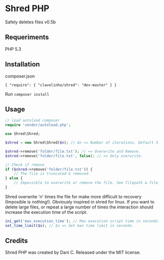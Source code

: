 # Shred PHP

Safely deletes files v0.5b

## Requeriments
PHP 5.3

## Installation

composer.json

`{
	"require": {
		"clavelinho/shred": "dev-master"
	}
}`

Run `composer install`

## Usage
```php
// load autoload composer
require 'vendor/autoload.php';

use Shred\Shred;

$shred = new Shred\Shred($n); // $n <= Number of iterations. Default 3.

$shred->remove('folder/file.txt'); // <= Overwrite and Remove.
$shred->remove('folder/file.txt', false); // <= Only overwrite.

// Check if remove
if ($shred->remove('folder/file.txt')) {
	// The file is truncated & removed.
} else {
	// Impossible to overwrite or remove the file. See filepath & file permissions.
}
```

Shred overwrite 'n' times the file for make more difficult to recovery (Imposible is nothing!). Obviously inspired in shred for linux.
If you want to delete large files, or repeat a large number of times the interaction should increase the execution time of the script.

```php
ini_get('max_execution_time'); // Max execution script time in seconds.
set_time_limit($s); // $s => Set max time limit in seconds.
```

## Credits
Shred PHP was created by Dani C. Released under the MIT license.